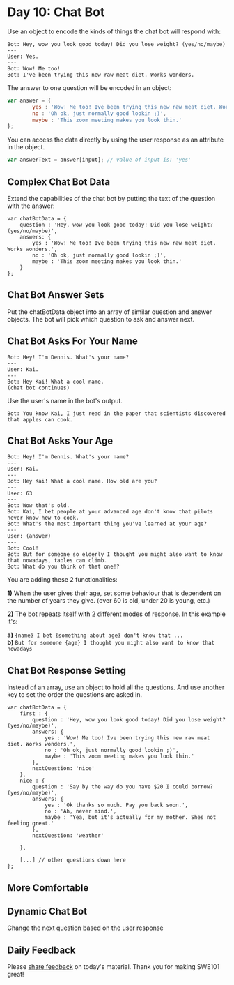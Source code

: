 # Day 10: Chat Bot

Use an object to encode the kinds of things the chat bot will respond with:

```text
Bot: Hey, wow you look good today! Did you lose weight? (yes/no/maybe)
---
User: Yes.
---
Bot: Wow! Me too!
Bot: I've been trying this new raw meat diet. Works wonders.
```

The answer to one question will be encoded in an object:

```javascript
var answer = {
        yes : 'Wow! Me too! Ive been trying this new raw meat diet. Works wonders.',
        no : 'Oh ok, just normally good lookin ;)',
        maybe : 'This zoom meeting makes you look thin.'
};
```

You can access the data directly by using the user response as an attribute in the object.

```javascript
var answerText = answer[input]; // value of input is: 'yes' 
```

## Complex Chat Bot Data

Extend the capabilities of the chat bot by putting the text of the question with the answer:

```text
var chatBotData = {
    question : 'Hey, wow you look good today! Did you lose weight? (yes/no/maybe)',
    answers: {
        yes : 'Wow! Me too! Ive been trying this new raw meat diet. Works wonders.',
        no : 'Oh ok, just normally good lookin ;)',
        maybe : 'This zoom meeting makes you look thin.'
    }
};
```

## Chat Bot Answer Sets

Put the chatBotData object into an array of similar question and answer objects. The bot will pick which question to ask and answer next.

## Chat Bot Asks For Your Name

```text
Bot: Hey! I'm Dennis. What's your name?
---
User: Kai.
---
Bot: Hey Kai! What a cool name.
(chat bot continues)
```

Use the user's name in the bot's output.

```text
Bot: You know Kai, I just read in the paper that scientists discovered that apples can cook.
```

## Chat Bot Asks Your Age

```text
Bot: Hey! I'm Dennis. What's your name?
---
User: Kai.
---
Bot: Hey Kai! What a cool name. How old are you?
---
User: 63
---
Bot: Wow that's old.
Bot: Kai, I bet people at your advanced age don't know that pilots never know how to cook.
Bot: What's the most important thing you've learned at your age?
---
User: (answer)
---
Bot: Cool!
Bot: But for someone so elderly I thought you might also want to know that nowadays, tables can climb.
Bot: What do you think of that one!?
```

You are adding these 2 functionalities: 

**1\)** When the user gives their age, set some behaviour that is dependent on the number of years they give. \(over 60 is old, under 20 is young, etc.\)

**2\)** The bot repeats itself with 2 different modes of response. In this example it's:  
  
  **a\)** `{name} I bet {something about age} don't know that ...`  
  **b\)** `But for someone {age} I thought you might also want to know that nowadays`

## Chat Bot Response Setting

Instead of an array, use an object to hold all the questions. And use another key to set the order the questions are asked in.

```text
var chatBotData = {
    first : {
        question : 'Hey, wow you look good today! Did you lose weight? (yes/no/maybe)',
        answers: {
            yes : 'Wow! Me too! Ive been trying this new raw meat diet. Works wonders.',
            no : 'Oh ok, just normally good lookin ;)',
            maybe : 'This zoom meeting makes you look thin.'
        },
        nextQuestion: 'nice'
    },
    nice : {
        question : 'Say by the way do you have $20 I could borrow? (yes/no/maybe)',
        answers: {
            yes : 'Ok thanks so much. Pay you back soon.',
            no : 'Ah, never mind.',
            maybe : 'Yea, but it's actually for my mother. Shes not feeling great.'
        },
        nextQuestion: 'weather'
    
    },
    
    [...] // other questions down here
};
```

## More Comfortable

## Dynamic Chat Bot

Change the next question based on the user response

## Daily Feedback

Please [share feedback](https://forms.gle/NK3mez8er7pPo7tu5) on today's material. Thank you for making SWE101 great!

